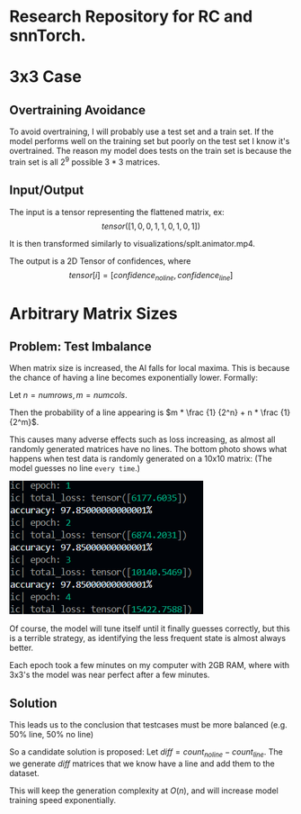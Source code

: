 # Research Repository for RC and snnTorch.

# 3x3 Case

## Overtraining Avoidance
To avoid overtraining, I will probably use a test set and a train set. If the model performs well on the training set but poorly on the test set I know it's overtrained. The reason my model does tests on the train set is because the train set is all $2^9$ possible $3*3$ matrices.

## Input/Output
The input is a tensor representing the flattened matrix, ex: 
$$tensor([1, 0, 0, 1, 1, 0, 1, 0, 1])$$

It is then transformed similarly to visualizations/splt.animator.mp4.

The output is a 2D Tensor of confidences, where 
$$ tensor[i] = [confidence_{noline}, confidence_{line}] $$

# Arbitrary Matrix Sizes

## Problem: Test Imbalance
When matrix size is increased, the AI falls for local maxima. This is because the chance of having a line becomes exponentially lower. Formally:

Let $n = numrows, m = numcols$.

Then the probability of a line appearing is
$m * \frac {1} {2^n} + n * \frac {1} {2^m}$.

This causes many adverse effects such as loss increasing, as almost all randomly generated matrices have no lines. The bottom photo shows what happens when test data is randomly generated on a 10x10 matrix: (The model guesses no line `every time`.)

![Image Of Loss Increasing](Readme_Images/Loss_Increase.png)

Of course, the model will tune itself until it finally guesses correctly, but this is a terrible strategy, as identifying the less frequent state is almost always better.

Each epoch took a few minutes on my computer with 2GB RAM, where with 3x3's the model was near perfect after a few minutes. 

## Solution

This leads us to the conclusion that testcases must be more balanced (e.g. 50% line, 50% no line)

So a candidate solution is proposed:
Let $diff = count_{noline}-count_{line}$. The we generate $diff$ matrices that we know have a line and add them to the dataset.

This will keep the generation complexity at $O(n)$, and will increase model training speed exponentially.